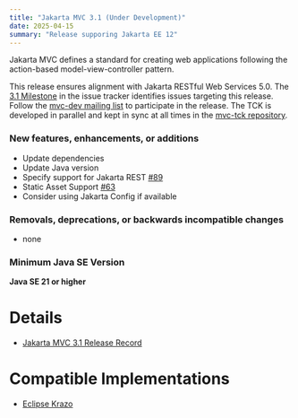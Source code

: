 ```yaml
---
title: "Jakarta MVC 3.1 (Under Development)"
date: 2025-04-15
summary: "Release supporing Jakarta EE 12"
---
```


Jakarta MVC defines a standard for creating web applications following the action-based model-view-controller pattern.

This release ensures alignment with Jakarta RESTful Web Services 5.0. 
The [3.1 Milestone](https://github.com/jakartaee/mvc/milestone/5) in the issue tracker identifies issues targeting this release.
Follow the [mvc-dev mailing list](https://accounts.eclipse.org/mailing-list/mvc-dev) to participate in the release.
The TCK is developed in parallel and kept in sync at all times in the [mvc-tck repository](https://github.com/jakartaee/mvc-tck).

### New features, enhancements, or additions
<!-- List here -->
* Update dependencies
* Update Java version
* Specify support for Jakarta REST [#89](https://github.com/jakartaee/mvc/issues/89)
* Static Asset Support [#63](https://github.com/jakartaee/mvc/issues/63)
* Consider using Jakarta Config if available

### Removals, deprecations, or backwards incompatible changes
<!-- List here -->
* none

### Minimum Java SE Version
<!-- Specify the minimum required Java SE version for this specification -->
**Java SE 21 or higher**

# Details

* [Jakarta MVC 3.1 Release Record](https://projects.eclipse.org/projects/ee4j.mvc/releases/3.1)


# Compatible Implementations
* [Eclipse Krazo](https://github.com/eclipse-ee4j/krazo)
